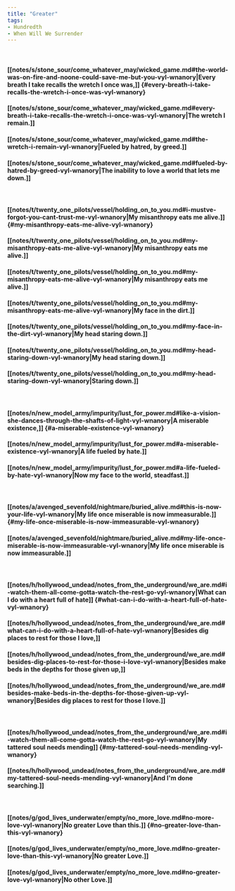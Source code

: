 ```yaml
---
title: "Greater"
tags:
- Hundredth
- When Will We Surrender
---
```

&nbsp;
#### [[notes/s/stone_sour/come_whatever_may/wicked_game.md#the-world-was-on-fire-and-noone-could-save-me-but-you-vyl-wnanory|Every breath I take recalls the wretch I once was,]] {#every-breath-i-take-recalls-the-wretch-i-once-was-vyl-wnanory}
#### [[notes/s/stone_sour/come_whatever_may/wicked_game.md#every-breath-i-take-recalls-the-wretch-i-once-was-vyl-wnanory|The wretch I remain.]]
#### [[notes/s/stone_sour/come_whatever_may/wicked_game.md#the-wretch-i-remain-vyl-wnanory|Fueled by hatred, by greed.]]
#### [[notes/s/stone_sour/come_whatever_may/wicked_game.md#fueled-by-hatred-by-greed-vyl-wnanory|The inability to love a world that lets me down.]]
&nbsp;
#### [[notes/t/twenty_one_pilots/vessel/holding_on_to_you.md#i-mustve-forgot-you-cant-trust-me-vyl-wnanory|My misanthropy eats me alive.]] {#my-misanthropy-eats-me-alive-vyl-wnanory}
#### [[notes/t/twenty_one_pilots/vessel/holding_on_to_you.md#my-misanthropy-eats-me-alive-vyl-wnanory|My misanthropy eats me alive.]]
#### [[notes/t/twenty_one_pilots/vessel/holding_on_to_you.md#my-misanthropy-eats-me-alive-vyl-wnanory|My misanthropy eats me alive.]]
#### [[notes/t/twenty_one_pilots/vessel/holding_on_to_you.md#my-misanthropy-eats-me-alive-vyl-wnanory|My face in the dirt.]]
#### [[notes/t/twenty_one_pilots/vessel/holding_on_to_you.md#my-face-in-the-dirt-vyl-wnanory|My head staring down.]]
#### [[notes/t/twenty_one_pilots/vessel/holding_on_to_you.md#my-head-staring-down-vyl-wnanory|My head staring down.]]
#### [[notes/t/twenty_one_pilots/vessel/holding_on_to_you.md#my-head-staring-down-vyl-wnanory|Staring down.]]
&nbsp;
#### [[notes/n/new_model_army/impurity/lust_for_power.md#like-a-vision-she-dances-through-the-shafts-of-light-vyl-wnanory|A miserable existence,]] {#a-miserable-existence-vyl-wnanory}
#### [[notes/n/new_model_army/impurity/lust_for_power.md#a-miserable-existence-vyl-wnanory|A life fueled by hate.]]
#### [[notes/n/new_model_army/impurity/lust_for_power.md#a-life-fueled-by-hate-vyl-wnanory|Now my face to the world, steadfast.]]
&nbsp;
#### [[notes/a/avenged_sevenfold/nightmare/buried_alive.md#this-is-now-your-life-vyl-wnanory|My life once miserable is now immeasurable.]] {#my-life-once-miserable-is-now-immeasurable-vyl-wnanory}
#### [[notes/a/avenged_sevenfold/nightmare/buried_alive.md#my-life-once-miserable-is-now-immeasurable-vyl-wnanory|My life once miserable is now immeasurable.]]
&nbsp;
#### [[notes/h/hollywood_undead/notes_from_the_underground/we_are.md#i-watch-them-all-come-gotta-watch-the-rest-go-vyl-wnanory|What can I do with a heart full of hate]] {#what-can-i-do-with-a-heart-full-of-hate-vyl-wnanory}
#### [[notes/h/hollywood_undead/notes_from_the_underground/we_are.md#what-can-i-do-with-a-heart-full-of-hate-vyl-wnanory|Besides dig places to rest for those I love,]]
#### [[notes/h/hollywood_undead/notes_from_the_underground/we_are.md#besides-dig-places-to-rest-for-those-i-love-vyl-wnanory|Besides make beds in the depths for those given up,]]
#### [[notes/h/hollywood_undead/notes_from_the_underground/we_are.md#besides-make-beds-in-the-depths-for-those-given-up-vyl-wnanory|Besides dig places to rest for those I love.]]
&nbsp;
#### [[notes/h/hollywood_undead/notes_from_the_underground/we_are.md#i-watch-them-all-come-gotta-watch-the-rest-go-vyl-wnanory|My tattered soul needs mending]] {#my-tattered-soul-needs-mending-vyl-wnanory}
#### [[notes/h/hollywood_undead/notes_from_the_underground/we_are.md#my-tattered-soul-needs-mending-vyl-wnanory|And I'm done searching.]]
&nbsp;
#### [[notes/g/god_lives_underwater/empty/no_more_love.md#no-more-love-vyl-wnanory|No greater Love than this.]] {#no-greater-love-than-this-vyl-wnanory}
#### [[notes/g/god_lives_underwater/empty/no_more_love.md#no-greater-love-than-this-vyl-wnanory|No greater Love.]]
#### [[notes/g/god_lives_underwater/empty/no_more_love.md#no-greater-love-vyl-wnanory|No other Love.]]
